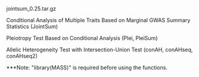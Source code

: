 jointsum_0.25.tar.gz 

Conditional Analysis of Multiple Traits Based on Marginal GWAS Summary Statistics (JointSum)

Pleiotropy Test Based on Conditional Analysis (Plei, PleiSum)

Allelic Heterogeneity Test with Intersection-Union Test (conAH, conAHseq, conAHseq2)


***Note: "library(MASS)" is required before using the functions.
